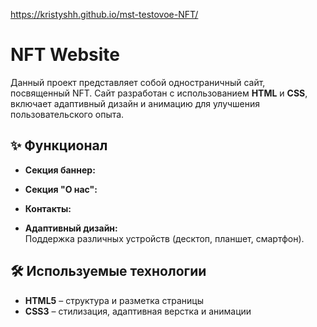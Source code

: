 https://kristyshh.github.io/mst-testovoe-NFT/


# NFT Website

Данный проект представляет собой одностраничный сайт, посвященный  NFT. Сайт разработан с использованием **HTML** и **CSS**, включает адаптивный дизайн и анимацию для улучшения пользовательского опыта.

## ✨ Функционал

- **Секция баннер:**  
 

- **Секция "О нас":**  
   

- **Контакты:**  


- **Адаптивный дизайн:**  
  Поддержка различных устройств (десктоп, планшет, смартфон).  

## 🛠️ Используемые технологии

- **HTML5** – структура и разметка страницы  
- **CSS3** – стилизация, адаптивная верстка и анимации  




